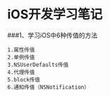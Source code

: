 # iOS开发学习笔记


###1、学习iOS中6种传值的方法

	1.属性传值
	2.单例传值
	3.NSUserDefaults传值
	4.代理传值
	5.block传值
	6.通知传值（NSNotification）